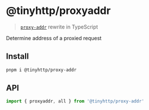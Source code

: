# @tinyhttp/proxyaddr

> [`proxy-addr`](https://github.com/jshttp/proxy-addr) rewrite in TypeScript

Determine address of a proxied request

## Install

```sh
pnpm i @tinyhttp/proxy-addr
```

## API

```ts
import { proxyaddr, all } from '@tinyhttp/proxy-addr'
```
